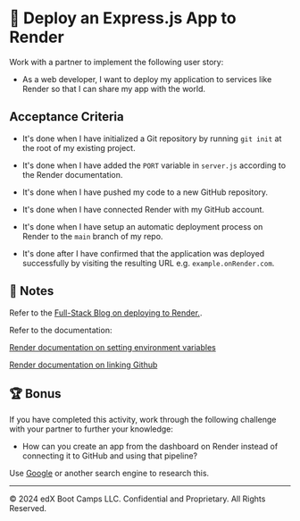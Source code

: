 # 📖 Deploy an Express.js App to Render

Work with a partner to implement the following user story:

- As a web developer, I want to deploy my application to services like Render so that I can share my app with the world.

## Acceptance Criteria

- It's done when I have initialized a Git repository by running `git init` at the root of my existing project.

- It's done when I have added the `PORT` variable in `server.js` according to the Render documentation.

- It's done when I have pushed my code to a new GitHub repository.

- It's done when I have connected Render with my GitHub account.

- It's done when I have setup an automatic deployment process on Render to the `main` branch of my repo.

- It's done after I have confirmed that the application was deployed successfully by visiting the resulting URL e.g. `example.onRender.com`.

## 📝 Notes

Refer to the [Full-Stack Blog on deploying to Render.](https://coding-boot-camp.github.io/full-stack/render/render-deployment-guide).

Refer to the documentation:

[Render documentation on setting environment variables](https://docs.render.com/configure-environment-variables)

[Render documentation on linking Github](https://docs.render.com/github)

## 🏆 Bonus

If you have completed this activity, work through the following challenge with your partner to further your knowledge:

- How can you create an app from the dashboard on Render instead of connecting it to GitHub and using that pipeline?

Use [Google](https://www.google.com) or another search engine to research this.

---

© 2024 edX Boot Camps LLC. Confidential and Proprietary. All Rights Reserved.
